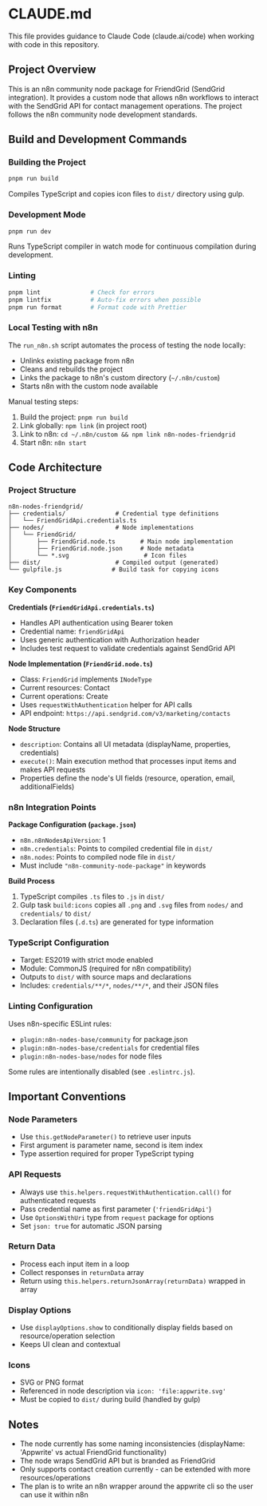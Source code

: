 # CLAUDE.md

This file provides guidance to Claude Code (claude.ai/code) when working with code in this repository.

## Project Overview

This is an n8n community node package for FriendGrid (SendGrid integration). It provides a custom node that allows n8n workflows to interact with the SendGrid API for contact management operations. The project follows the n8n community node development standards.

## Build and Development Commands

### Building the Project
```bash
pnpm run build
```
Compiles TypeScript and copies icon files to `dist/` directory using gulp.

### Development Mode
```bash
pnpm run dev
```
Runs TypeScript compiler in watch mode for continuous compilation during development.

### Linting
```bash
pnpm lint              # Check for errors
pnpm lintfix           # Auto-fix errors when possible
pnpm run format        # Format code with Prettier
```

### Local Testing with n8n
The `run_n8n.sh` script automates the process of testing the node locally:
- Unlinks existing package from n8n
- Cleans and rebuilds the project
- Links the package to n8n's custom directory (`~/.n8n/custom`)
- Starts n8n with the custom node available

Manual testing steps:
1. Build the project: `pnpm run build`
2. Link globally: `npm link` (in project root)
3. Link to n8n: `cd ~/.n8n/custom && npm link n8n-nodes-friendgrid`
4. Start n8n: `n8n start`

## Code Architecture

### Project Structure
```
n8n-nodes-friendgrid/
├── credentials/              # Credential type definitions
│   └── FriendGridApi.credentials.ts
├── nodes/                    # Node implementations
│   └── FriendGrid/
│       ├── FriendGrid.node.ts       # Main node implementation
│       ├── FriendGrid.node.json     # Node metadata
│       └── *.svg                     # Icon files
├── dist/                     # Compiled output (generated)
└── gulpfile.js              # Build task for copying icons
```

### Key Components

**Credentials (`FriendGridApi.credentials.ts`)**
- Handles API authentication using Bearer token
- Credential name: `friendGridApi`
- Uses generic authentication with Authorization header
- Includes test request to validate credentials against SendGrid API

**Node Implementation (`FriendGrid.node.ts`)**
- Class: `FriendGrid` implements `INodeType`
- Current resources: Contact
- Current operations: Create
- Uses `requestWithAuthentication` helper for API calls
- API endpoint: `https://api.sendgrid.com/v3/marketing/contacts`

**Node Structure**
- `description`: Contains all UI metadata (displayName, properties, credentials)
- `execute()`: Main execution method that processes input items and makes API requests
- Properties define the node's UI fields (resource, operation, email, additionalFields)

### n8n Integration Points

**Package Configuration (`package.json`)**
- `n8n.n8nNodesApiVersion`: 1
- `n8n.credentials`: Points to compiled credential file in `dist/`
- `n8n.nodes`: Points to compiled node file in `dist/`
- Must include `"n8n-community-node-package"` in keywords

**Build Process**
1. TypeScript compiles `.ts` files to `.js` in `dist/`
2. Gulp task `build:icons` copies all `.png` and `.svg` files from `nodes/` and `credentials/` to `dist/`
3. Declaration files (`.d.ts`) are generated for type information

### TypeScript Configuration

- Target: ES2019 with strict mode enabled
- Module: CommonJS (required for n8n compatibility)
- Outputs to `dist/` with source maps and declarations
- Includes: `credentials/**/*`, `nodes/**/*`, and their JSON files

### Linting Configuration

Uses n8n-specific ESLint rules:
- `plugin:n8n-nodes-base/community` for package.json
- `plugin:n8n-nodes-base/credentials` for credential files
- `plugin:n8n-nodes-base/nodes` for node files

Some rules are intentionally disabled (see `.eslintrc.js`).

## Important Conventions

### Node Parameters
- Use `this.getNodeParameter()` to retrieve user inputs
- First argument is parameter name, second is item index
- Type assertion required for proper TypeScript typing

### API Requests
- Always use `this.helpers.requestWithAuthentication.call()` for authenticated requests
- Pass credential name as first parameter (`'friendGridApi'`)
- Use `OptionsWithUri` type from `request` package for options
- Set `json: true` for automatic JSON parsing

### Return Data
- Process each input item in a loop
- Collect responses in `returnData` array
- Return using `this.helpers.returnJsonArray(returnData)` wrapped in array

### Display Options
- Use `displayOptions.show` to conditionally display fields based on resource/operation selection
- Keeps UI clean and contextual

### Icons
- SVG or PNG format
- Referenced in node description via `icon: 'file:appwrite.svg'`
- Must be copied to `dist/` during build (handled by gulp)

## Notes

- The node currently has some naming inconsistencies (displayName: 'Appwrite' vs actual FriendGrid functionality)
- The node wraps SendGrid API but is branded as FriendGrid
- Only supports contact creation currently - can be extended with more resources/operations
- The plan is to write an n8n wrapper around the appwrite cli so the user can use it within n8n